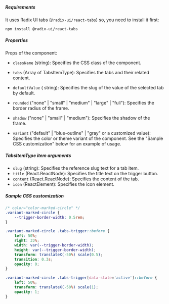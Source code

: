 ##### Requirements

It uses Radix UI tabs (`@radix-ui/react-tabs`) so, you need to install it first:

```shell
npm install @radix-ui/react-tabs
```

##### Properties

Props of the component:

- `className` (string): Specifies the CSS class of the component.
- `tabs` (Array of TabsItemType): Specifies the tabs and their related content.
- `defaultValue` ( string): Specifies the slug of the value of the selected tab by default.
- `rounded` ("none" | "small" | "medium" | "large" | "full"): Specifies the border radius of the frame.
- `shadow` ("none" | "small" | "medium"): Specifies the shadow of the frame.

- `variant` ("default" | "blue-outline" | "gray" or a customized value): Specifies the color or theme variant of the component. See the "Sample CSS customization" below for an example of usage.

##### TabsItemType item arguments

- `slug` (string): Specifies the reference slug text for a tab item.
- `title` (React.ReactNode): Specifies the title text on the trigger button.
- `content` (React.ReactNode): Specifies the content of the tab.
- `icon` (ReactElement): Specifies the icon element.

##### Sample CSS customization

```css
/* color="color-marked-circle" */
.variant-marked-circle {
    --trigger-border-width: 0.5rem;
}

.variant-marked-circle .tabs-trigger::before {
    left: 50%;
    right: 35%;
    width: var(--trigger-border-width);
    height: var(--trigger-border-width);
    transform: translateX(-50%) scale(0.5);
    transition: 0.3s;
    opacity: 0;
}

.variant-marked-circle .tabs-trigger[data-state='active']::before {
    left: 50%;
    transform: translateX(-50%) scale(1);
    opacity: 1;
}
```
